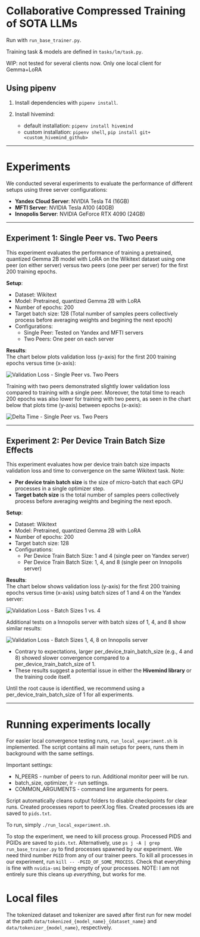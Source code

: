 # Collaborative Compressed Training of SOTA LLMs

Run with `run_base_trainer.py`.

Training task & models are defined in `tasks/lm/task.py`.

WIP: not tested for several clients now. Only one local client for Gemma+LoRA

## Using pipenv

1. Install dependencies with `pipenv install`.

2. Install hivemind:
    - default installation: `pipenv install hivemind`
    - custom installation: `pipenv shell`, `pip install git+<custom_hivemind_github>`
  
---

# Experiments

We conducted several experiments to evaluate the performance of different setups using three server configurations:  
- **Yandex Cloud Server**: NVIDIA Tesla T4 (16GB)  
- **MFTI Server**: NVIDIA Tesla A100 (40GB)  
- **Innopolis Server**: NVIDIA GeForce RTX 4090 (24GB)

---

## Experiment 1: Single Peer vs. Two Peers

This experiment evaluates the performance of training a pretrained, quantized Gemma 2B model with LoRA on the Wikitext dataset using one peer (on either server) versus two peers (one peer per server) for the first 200 training epochs.  

**Setup**:  
- Dataset: Wikitext  
- Model: Pretrained, quantized Gemma 2B with LoRA
- Number of epochs: 200
- Target batch size: 128 (Total number of samples peers collectively process before averaging weights and begining the next epoch)
- Configurations:  
  - Single Peer: Tested on Yandex and MFTI servers  
  - Two Peers: One peer on each server  

**Results**:  
The chart below plots validation loss (y-axis) for the first 200 training epochs versus time (x-axis):  

![Validation Loss - Single Peer vs. Two Peers](https://github.com/user-attachments/assets/ce465de2-8563-46f6-99ea-79123cbe247e)

Training with two peers demonstrated slightly lower validation loss compared to training with a single peer. Moreover, the total time to reach 200 epochs was also lower for training with two peers, as seen in the chart below that plots time (y-axis) between epochs (x-axis):

![Delta Time - Single Peer vs. Two Peers](https://github.com/user-attachments/assets/16c720d2-9428-4aa8-bc74-9a6d31eb7e8a)

---

## Experiment 2: Per Device Train Batch Size Effects

This experiment evaluates how per device train batch size impacts validation loss and time to convergence on the same Wikitext task.
Note: 
- **Per device train batch size** is the size of micro-batch that each GPU processes in a single optimizer step.
- **Target batch size** is the total number of samples peers collectively process before averaging weights and begining the next epoch.

**Setup**:  
- Dataset: Wikitext  
- Model: Pretrained, quantized Gemma 2B with LoRA
- Number of epochs: 200
- Target batch size: 128
- Configurations:   
  - Per Device Train Batch Size: 1 and 4 (single peer on Yandex server)
  - Per Device Train Batch Size: 1, 4, and 8 (single peer on Innopolis server)

**Results**:  
The chart below shows validation loss (y-axis) for the first 200 training epochs versus time (x-axis) using batch sizes of 1 and 4 on the Yandex server:  

![Validation Loss - Batch Sizes 1 vs. 4](https://github.com/user-attachments/assets/b7ce048d-169c-4d87-be2d-ea2d7a026e5a)

Additional tests on a Innopolis server with batch sizes of 1, 4, and 8 show similar results:  

![Validation Loss - Batch Sizes 1, 4, 8 on Innopolis server](https://github.com/user-attachments/assets/0a38861a-d985-45e9-8010-72746a608d28)
 
- Contrary to expectations, larger per_device_train_batch_size (e.g., 4 and 8) showed slower convergence compared to a per_device_train_batch_size of 1.  
- These results suggest a potential issue in either the **Hivemind library** or the training code itself.  

Until the root cause is identified, we recommend using a per_device_train_batch_size of 1 for all experiments.   

---

# Running experiments locally
For easier local convergence testing runs, `run_local_experiment.sh` is implemented. The script contains all main setups for peers, runs them in background with the same settings.

Important settings:
- N_PEERS - number of peers to run. Additional monitor peer will be run.
- batch_size, optimizer, lr - run settings.
- COMMON_ARGUMENTS - command line arguments for peers.

Script automatically cleans output folders to disable checkpoints for clear runs. Created processes report to peerX.log files. Created processes ids are saved to `pids.txt`.

To run, simply `./run_local_experiment.sh`.

To stop the experiment, we need to kill process group. Processed PIDS and PGIDs are saved to `pids.txt`. Alternatively, use `ps j -A | grep run_base_trainer.py` to find processes spawned by our experiment. We need third number `PGID` from any of our trainer peers. To kill all processes in our experiment, run `kill -- -PGID_OF_SOME_PROCESS`. Check that everything is fine with `nvidia-smi` being empty of your processes. NOTE: I am not entirely sure this cleans up *everything*, but works for me.

# Local files

The tokenized dataset and tokenizer are saved after first run for new model at the path `data/tokenized_{model_name}_{dataset_name}` and `data/tokenizer_{model_name}`, respectively.
